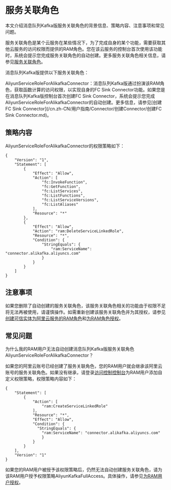 # 服务关联角色

本文介绍消息队列Kafka版服务关联角色的背景信息、策略内容、注意事项和常见问题。

服务关联角色是某个云服务在某些情况下，为了完成自身的某个功能，需要获取其他云服务的访问权限而提供的RAM角色。您在该云服务的控制台首次使用该功能时，系统会提示您完成服务关联角色的自动创建。更多服务关联角色相关信息，请参见[服务关联角色](/cn.zh-CN/角色管理/服务关联角色.md)。

消息队列Kafka版提供以下服务关联角色：

AliyunServiceRoleForAlikafkaConnector：消息队列Kafka版通过扮演该RAM角色，获取函数计算的访问权限，以实现自身的FC Sink Connector功能。如果您是在消息队列Kafka版控制台首次创建FC Sink Connector，系统会提示您完成AliyunServiceRoleForAlikafkaConnector的自动创建。更多信息，请参见[创建FC Sink Connector](/cn.zh-CN/用户指南/Connector/创建Connector/创建FC Sink Connector.md)。

## 策略内容

AliyunServiceRoleForAlikafkaConnector的权限策略如下：

```
{
    "Version": "1",
    "Statement": [
        {
            "Effect": "Allow",
            "Action": [
                "fc:InvokeFunction",
                "fc:GetFunction",
                "fc:ListServices",
                "fc:ListFunctions",
                "fc:ListServiceVersions",
                "fc:ListAliases"
            ],
            "Resource": "*"
        },
        {
            "Effect": "Allow",
            "Action": "ram:DeleteServiceLinkedRole",
            "Resource": "*",
            "Condition": {
                "StringEquals": {
                    "ram:ServiceName": "connector.alikafka.aliyuncs.com"
                }
            }
        }
    ]
}
```

## 注意事项

如果您删除了自动创建的服务关联角色，该服务关联角色相关的功能由于权限不足将无法再被使用，请谨慎操作。如需重新创建该服务关联角色并为其授权，请参见[创建可信实体为阿里云服务的RAM角色](/cn.zh-CN/角色管理/创建RAM角色/创建可信实体为阿里云服务的RAM角色.md)和[为RAM角色授权](/cn.zh-CN/角色管理/为RAM角色授权.md)。

## 常见问题

为什么我的RAM用户无法自动创建消息队列Kafka版服务关联角色AliyunServiceRoleForAlikafkaConnector？

如果您的阿里云账号已经创建了服务关联角色，您的RAM用户就会继承该阿里云账号的服务关联角色。如果没有继承，请登录[访问控制控制台](https://ram.console.aliyun.com/)为RAM用户添加自定义权限策略，权限策略内容如下：

```
{
    "Statement": [
        {
            "Action": [
                "ram:CreateServiceLinkedRole"
            ],
            "Resource": "*",
            "Effect": "Allow",
            "Condition": {
              "StringEquals": {
                "ram:ServiceName": "connector.alikafka.aliyuncs.com"
                }
            }
        }
    ],
    "Version": "1"
}
```

如果您的RAM用户被授予该权限策略后，仍然无法自动创建服务关联角色，请为该RAM用户授予权限策略AliyunKafkaFullAccess。具体操作，请参见[为RAM用户授权](/cn.zh-CN/用户管理/为RAM用户授权.md)。

